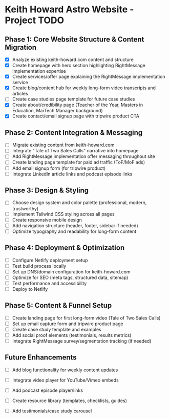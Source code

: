 # Keith Howard Astro Website - Project TODO

## Phase 1: Core Website Structure & Content Migration

- [x] Analyze existing keith-howard.com content and structure
- [x] Create homepage with hero section highlighting RightMessage implementation expertise
- [x] Create services/offer page explaining the RightMessage implementation service
- [x] Create blog/content hub for weekly long-form video transcripts and articles
- [ ] Create case studies page template for future case studies
- [x] Create about/credibility page (Teacher of the Year, Masters in Education, MarTech Manager background)
- [x] Create contact/email signup page with tripwire product CTA

## Phase 2: Content Integration & Messaging

- [ ] Migrate existing content from keith-howard.com
- [ ] Integrate "Tale of Two Sales Calls" narrative into homepage
- [ ] Add RightMessage implementation offer messaging throughout site
- [ ] Create landing page template for paid ad traffic (ToF/MoF ads)
- [ ] Add email signup form (for tripwire product)
- [ ] Integrate LinkedIn article links and podcast episode links

## Phase 3: Design & Styling

- [ ] Choose design system and color palette (professional, modern, trustworthy)
- [ ] Implement Tailwind CSS styling across all pages
- [ ] Create responsive mobile design
- [ ] Add navigation structure (header, footer, sidebar if needed)
- [ ] Optimize typography and readability for long-form content

## Phase 4: Deployment & Optimization

- [ ] Configure Netlify deployment setup
- [ ] Test build process locally
- [ ] Set up DNS/domain configuration for keith-howard.com
- [ ] Optimize for SEO (meta tags, structured data, sitemap)
- [ ] Test performance and accessibility
- [ ] Deploy to Netlify

## Phase 5: Content & Funnel Setup

- [ ] Create landing page for first long-form video (Tale of Two Sales Calls)
- [ ] Set up email capture form and tripwire product page
- [ ] Create case study template and examples
- [ ] Add social proof elements (testimonials, results metrics)
- [ ] Integrate RightMessage survey/segmentation tracking (if needed)

## Future Enhancements

- [ ] Add blog functionality for weekly content updates
- [ ] Integrate video player for YouTube/Vimeo embeds
- [ ] Add podcast episode player/links
- [ ] Create resource library (templates, checklists, guides)
- [ ] Add testimonials/case study carousel

